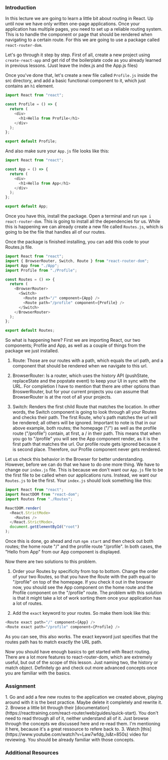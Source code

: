### Introduction

In this lecture we are going to learn a little bit about routing in React. Up until now we have only written one-page applications. Once your application has multiple pages, you need to set up a reliable routing system. This is to handle the component or page that should be rendered when navigating to a certain route. For this we are going to use a package called `react-router-dom`.

Let's go through it step by step. First of all, create a new project using `create-react-app` and get rid of the boilerplate code as you already learned in previous lessons. (Just leave the index.js and the App.js files)

Once you've done that, let's create a new file called `Profile.js` inside the src directory, and add a basic functional component to it, which just contains an `h1` element.

```javascript
import React from "react";

const Profile = () => {
  return (
    <div>
      <h1>Hello from Profile</h1>
    </div>
  );
};

export default Profile;
```

And also make sure your `App.js` file looks like this:

```javascript
import React from "react";

const App = () => {
  return (
    <div>
      <h1>Hello from App</h1>
    </div>
  );
};

export default App;
```

Once you have this, install the package. Open a terminal and run `npm i react-router-dom`. This is going to install all the dependencies for us.
While this is happening we can already create a new file called `Routes.js`, which is going to be the file that handles all of our routes.

Once the package is finished installing, you can add this code to your Routes.js file.

```javascript
import React from "react";
import { BrowserRouter, Switch, Route } from "react-router-dom";
import App from "./App";
import Profile from "./Profile";

const Routes = () => {
  return (
    <BrowserRouter>
      <Switch>
        <Route path="/" component={App} />
        <Route path="/profile" component={Profile} />
      </Switch>
    </BrowserRouter>
  );
};

export default Routes;
```

So what is happening here? First we are importing React, our two components; Profile and App, as well as a couple of things from the package we just installed.

1. Route: Those are our routes with a path, which equals the url path, and a component that should be rendered when we navigate to this url.

2. BrowserRouter: Is a router, which uses the history API (pushState, replaceState and the popstate event) to keep your UI in sync with the URL. For completion I have to mention that there are other options than BroswerRouter, but for your current projects you can assume that BrowserRouter is at the root of all your projects.

3. Switch: Renders the first child Route that matches the location. In other words, the Switch component is going to look through all your Routes and checks their path. The first Route, who's path matches the url will be rendered; all others will be ignored. Important to note is that in our above example, both routes; the homepage ("/") as well as the profile route ("/profile") contain, at first, a / in their path. This means that when you go to "/profile" you will see the App component render, as it is the first path that matches the url. Our profile route gets ignored because it is second place. Therefore, our Profile component never gets rendered.

Let us check this behavior in the Browser for better understanding. However, before we can do that we have to do one more thing. We have to change our `index.js` file. This is because we don't want our `App.js` file to be the first file to be called when our applications runs. Instead, we want our `Routes.js` to be the first. Your `index.js` should look something like this:

```javascript
import React from "react";
import ReactDOM from "react-dom";
import Routes from "./Routes";

ReactDOM.render(
  <React.StrictMode>
    <Routes />
  </React.StrictMode>,
  document.getElementById("root")
);
```

Once this is done, go ahead and run `npm start` and then check out both routes; the home route "/" and the profile route "/profile".
In both cases, the "Hello from App" from our App component is displayed.

Now there are two solutions to this problem.

1. Order your Routes by specificity from top to bottom. Change the order of your two Routes, so that you have the Route with the path equal to "/profile" on top of the homepage. If you check it out in the browser now, you should see the App component on the home route and the Profile component on the "/profile" route. The problem with this solution is that it might take a lot of work sorting them once your application has a lot of routes.

2. Add the `exact` keyword to your routes. So make them look like this:

```javascript
<Route exact path="/" component={App} />
<Route exact path="/profile" component={Profile} />

```

As you can see, this also works. The exact keyword just specifies that the routes path has to match exactly the URL path.

Now you should have enough basics to get started with React routing. There are a lot more features to react-router-dom, which are extremely useful, but out of the scope of this lesson. Just naming two, the history or match object. Definitely go and check out more advanced concepts once you are familiar with the basics.

### Assignment

<div class="lesson-content__panel" markdown="1">
1. Go and add a few new routes to the application we created above, playing around with it is the best practice. Maybe delete it completely and rewrite it.
2. Browse a little bit through their [documentation](https://reacttraining.com/react-router/web/guides/quick-start). You don't need to read through all of it, neither understand all of it. Just browse through the concepts we discussed here and re-read them. I'm mentioning it here, because it's a great ressource to refere back to.
3. Watch [this](https://www.youtube.com/watch?v=Law7wfdg_ls&t=850s) video for reviewing. You should be already familiar with those concepts.
</div>

### Additional Resources
